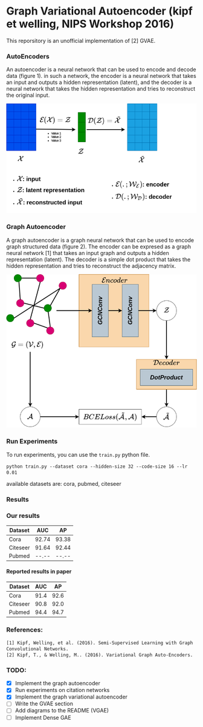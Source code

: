 # Graph Variational Autoencoder (kipf et welling, NIPS Workshop 2016)

This reporsitory is an unofficial implementation of [2] GVAE.

### AutoEncoders
An autoencoder is a neural network that can be used to encode and decode data (figure 1). in such a network, the encoder is a neural network that takes an input and outputs a hidden representation (latent), and the decoder is a neural network that takes the hidden representation and tries to reconstruct the original input.

![](./figures/ae.png)

### Graph Autoencoder
A graph autoencoder is a graph neural network that can be used to encode graph structured data (figure 2). The encoder can be expresed as a graph neural network [1] that takes an input graph and outputs a hidden representation (latent). The decoder is a simple dot product that takes the hidden representation and tries to reconstruct the adjacency matrix.

![](./figures/gae.png)

### Run Experiments
To run experiments, you can use the `train.py` python file.

    python train.py --dataset cora --hidden-size 32 --code-size 16 --lr 0.01

available datasets are: cora, pubmed, citeseer

### Results

### Our results

| Dataset  | AUC   | AP    |
| -------- | ----- | ----- |
| Cora     | 92.74 | 93.38 |
| Citeseer | 91.64 | 92.44 |
| Pubmed   | --.-- | --.-- |

#### Reported results in paper

| Dataset  | AUC   | AP   |
| -------- | ----- | -----|
| Cora     | 91.4  | 92.6 |
| Citeseer | 90.8  | 92.0 |
| Pubmed   | 94.4  | 94.7 |


### References:

    [1] Kipf, Welling, et al. (2016). Semi-Supervised Learning with Graph Convolutional Networks.
    [2] Kipf, T., & Welling, M.. (2016). Variational Graph Auto-Encoders.



### TODO:
- [x] Implement the graph autoencoder
- [x] Run experiments on citation networks
- [x] Implement the graph variational autoencoder
- [ ] Write the GVAE section
- [ ] Add diagrams to the README (VGAE)
- [ ] Implement Dense GAE
